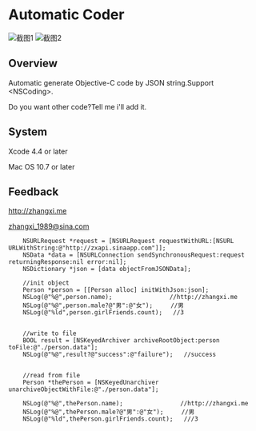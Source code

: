 # Automatic Coder

![截图1](http://zxapi.sinaapp.com/image_library/json1.jpg)
![截图2](http://zxapi.sinaapp.com/image_library/json2.jpg)
## Overview
Automatic generate Objective-C code by JSON string.Support \<NSCoding\>.

Do you want other code?Tell me i'll add it.


## System
Xcode 4.4 or later

Mac OS 10.7 or later


## Feedback
<http://zhangxi.me>

<zhangxi_1989@sina.com>

```
    NSURLRequest *request = [NSURLRequest requestWithURL:[NSURL URLWithString:@"http://zxapi.sinaapp.com"]];
    NSData *data = [NSURLConnection sendSynchronousRequest:request returningResponse:nil error:nil];
    NSDictionary *json = [data objectFromJSONData];
    
    //init object
    Person *person = [[Person alloc] initWithJson:json];
    NSLog(@"%@",person.name);                //http://zhangxi.me
    NSLog(@"%@",person.male?@"男":@"女");     //男
    NSLog(@"%ld",person.girlFriends.count);   //3
    
    
    //write to file
    BOOL result = [NSKeyedArchiver archiveRootObject:person toFile:@"./person.data"];
    NSLog(@"%@",result?@"success":@"failure");   //success

    
    //read from file
    Person *thePerson = [NSKeyedUnarchiver unarchiveObjectWithFile:@"./person.data"];
   
    NSLog(@"%@",thePerson.name);                //http://zhangxi.me
    NSLog(@"%@",thePerson.male?@"男":@"女");     //男
    NSLog(@"%ld",thePerson.girlFriends.count);   ///3

```

